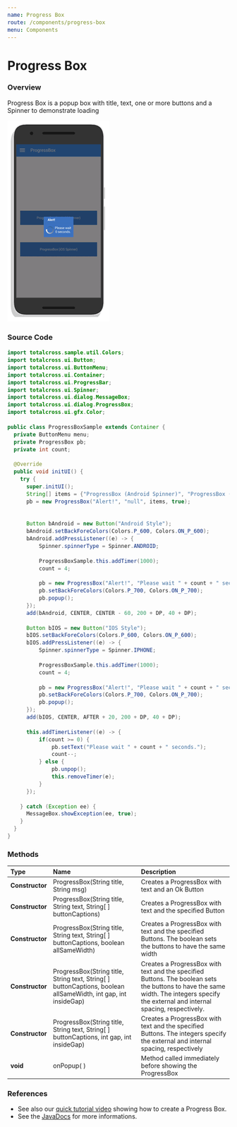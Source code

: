 ```yaml
---
name: Progress Box
route: /components/progress-box
menu: Components
---
```


# Progress Box

### Overview

Progress Box is a popup box with title, text, one or more buttons and a Spinner to demonstrate loading

![progressbox-sample](../.gitbook/assets/progressbox-sample.gif.pagespeed.ce.kbvubme2xq.gif)

### Source Code

<!-- {% code title="ProgressBoxSample.java" %} -->

```java
import totalcross.sample.util.Colors;
import totalcross.ui.Button;
import totalcross.ui.ButtonMenu;
import totalcross.ui.Container;
import totalcross.ui.ProgressBar;
import totalcross.ui.Spinner;
import totalcross.ui.dialog.MessageBox;
import totalcross.ui.dialog.ProgressBox;
import totalcross.ui.gfx.Color;

public class ProgressBoxSample extends Container {
  private ButtonMenu menu;
  private ProgressBox pb;
  private int count;

  @Override
  public void initUI() {
    try {
      super.initUI();
      String[] items = {"ProgressBox (Android Spinner)", "ProgressBox (iOS Spinner)"};
      pb = new ProgressBox("Alert!", "null", items, true);


      Button bAndroid = new Button("Android Style");
      bAndroid.setBackForeColors(Colors.P_600, Colors.ON_P_600);
      bAndroid.addPressListener((e) -> {
          Spinner.spinnerType = Spinner.ANDROID;

          ProgressBoxSample.this.addTimer(1000);
          count = 4;

          pb = new ProgressBox("Alert!", "Please wait " + count + " seconds.");
          pb.setBackForeColors(Colors.P_700, Colors.ON_P_700);
          pb.popup();
      });
      add(bAndroid, CENTER, CENTER - 60, 200 + DP, 40 + DP);

      Button bIOS = new Button("IOS Style");
      bIOS.setBackForeColors(Colors.P_600, Colors.ON_P_600);
      bIOS.addPressListener((e) -> {
          Spinner.spinnerType = Spinner.IPHONE;

          ProgressBoxSample.this.addTimer(1000);
          count = 4;

          pb = new ProgressBox("Alert!", "Please wait " + count + " seconds.");
          pb.setBackForeColors(Colors.P_700, Colors.ON_P_700);
          pb.popup();
      });
      add(bIOS, CENTER, AFTER + 20, 200 + DP, 40 + DP);

      this.addTimerListener((e) -> {
    	  if(count >= 0) {
    		  pb.setText("Please wait " + count + " seconds.");
    		  count--;
    	  } else {
    		  pb.unpop();
    		  this.removeTimer(e);
    	  }
      });

    } catch (Exception ee) {
      MessageBox.showException(ee, true);
    }
  }
}
```

<!-- {% endcode %} -->

### Methods

| Type            | Name                                                                                                               | Description                                                                                                                                                                           |
| :-------------- | :----------------------------------------------------------------------------------------------------------------- | :------------------------------------------------------------------------------------------------------------------------------------------------------------------------------------ |
| **Constructor** | ProgressBox\(String title, String msg\)                                                                            | Creates a ProgressBox with text and an Ok Button                                                                                                                                      |
| **Constructor** | ProgressBox\(String title, String text, String\[ \] buttonCaptions\)                                               | Creates a ProgressBox with text and the specified Button                                                                                                                              |
| **Constructor** | ProgressBox\(String title, String text, String\[ \] buttonCaptions, boolean allSameWidth\)                         | Creates a ProgressBox with text and the specified Buttons. The boolean sets the buttons to have the same width                                                                        |
| **Constructor** | ProgressBox\(String title, String text, String\[ \] buttonCaptions, boolean allSameWidth, int gap, int insideGap\) | Creates a ProgressBox with text and the specified Buttons. The boolean sets the buttons to have the same width. The integers specify the external and internal spacing, respectively. |
| **Constructor** | ProgressBox\(String title, String text, String\[ \] buttonCaptions, int gap, int insideGap\)                       | Creates a ProgressBox with text and the specified Buttons. The integers specify the external and internal spacing, respectively                                                       |
| **void**        | onPopup\( \)                                                                                                       | Method called immediately before showing the ProgressBox                                                                                                                              |

### **References**

- See also our [quick tutorial video](https://www.youtube.com/watch?v=pSSNNXl6_98) showing how to create a Progress Box.
- See the [JavaDocs](https://rs.totalcross.com/doc/index.html) for more informations.
